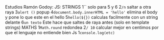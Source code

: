 Estudios Ramón Godoy:
JS:
STRINGS
1`` solo para 5 y 6
2`/n` saltar a otra raya
3`alert ()` popup
4`document.body.innerHTML = 'hello'` elimina el body y pone lo que este en el hello
5`hello(${})` calculas facilmente con un string delante
6`un
texto` Este hace que saltes de raya antes (solo en template strings)
MATHS
1`Math.round` redondea
2`/ 10` calcular mejor en centimos por que el lenguaje no entiende bien
Js 
1`console.log(etc)`
